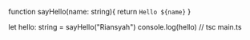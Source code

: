 function sayHello(name: string){
    return `Hello ${name}`
}

let hello: string = sayHello("Riansyah")
console.log(hello)
// tsc main.ts